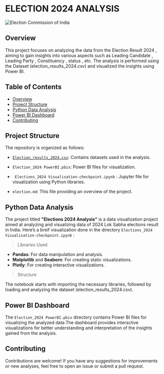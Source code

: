 # ELECTION 2024 ANALYSIS


![Election Commission of India](https://static.india.com/wp-content/uploads/2019/04/Election-Commission-Mar27-3.jpg)



## Overview 

This project focuses on analyzing the data from the Election Result 2024 , aiming to gain insights into various aspects such as Leading Candidate , Leading Party , Constituency , status , etc. The analysis is performed using the Dataset (election_results_2024.csv) and visualized the insights using Power BI.

## Table of Contents
- [Overview](#overview)
- [Project Structure](#project-structure)
- [Python Data Analysis](#python-data-analysis)
- [Power BI Dashboard](#power-bi-dashboard)
- [Contributing](#contributing)

 ## Project Structure
 The repository is organized as follows:

- [`Election_results_2024.csv`](https://github.com/Anuraghaldar/Election-2024-Analysis/blob/main/election_results_2024.csv): Contains datasets used in the analysis.

- `Election_2024 PowerBI.pbix`: Power BI files for visualization.

- ` Elections_2024 Visualisation-checkpoint.ipynb` : Jupyter file for visualization using Python libraries.
- `election.md`: This file providing an overview of the project.


## Python Data Analysis

The project titled **"Elections 2024 Analysis"** is a data visualization project aimed at analyzing and visualizing data of 2024 Lok Sabha elections result in India. Here’s a breif visualization done in the directory `Elections_2024 Visualisation-checkpoint.ipynb` : 


> Libraries Used

- **Pandas**: For data manipulation and analysis.
- **Matplotlib** and **Seaborn**: For creating static visualizations.
- **Plotly**: For creating interactive visualizations.

> Structure

The notebook starts with importing the necessary libraries, followed by loading and analyzing the dataset (election_results_2024.csv).

## Power BI Dashboard
The `Election_2024 PowerBI.pbix` directory contains Power BI files for visualizing the analyzed data.The dashboard provides interactive visualizations for better understanding and interpretation of the insights gained from the analysis.

## Contributing
Contributions are welcome! If you have any suggestions for improvements or new analyses, feel free to open an issue or submit a pull request.


<!-- Anurag haldar -->






